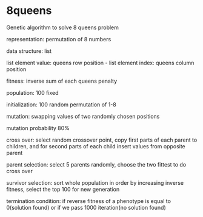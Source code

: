 # 8queens
Genetic algorithm to solve 8 queens problem

representation: permutation of 8 numbers

data structure: list

list element value: queens row position - list element index: queens column position

fitness: inverse sum of each queens penalty

population: 100 fixed

initialization: 100 random permutation of 1-8

mutation: swapping values of two randomly chosen positions

mutation probability 80%

cross over: select random crossover point, copy first parts of each parent to children, and for second parts of each child insert values from opposite parent

parent selection: select 5 parents randomly, choose the two fittest to do cross over

survivor selection: sort whole population in order by increasing inverse fitness, select the top 100 for new generation

termination condition: if reverse fitness of a phenotype is equal to 0(solution found) or if we pass 1000 iteration(no solution found)
